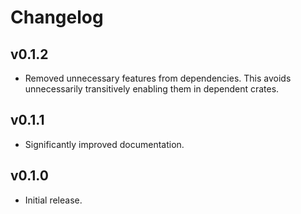 # Changelog

## v0.1.2
* Removed unnecessary features from dependencies.
  This avoids unnecessarily transitively enabling them in dependent crates.

## v0.1.1
* Significantly improved documentation.

## v0.1.0
* Initial release.
